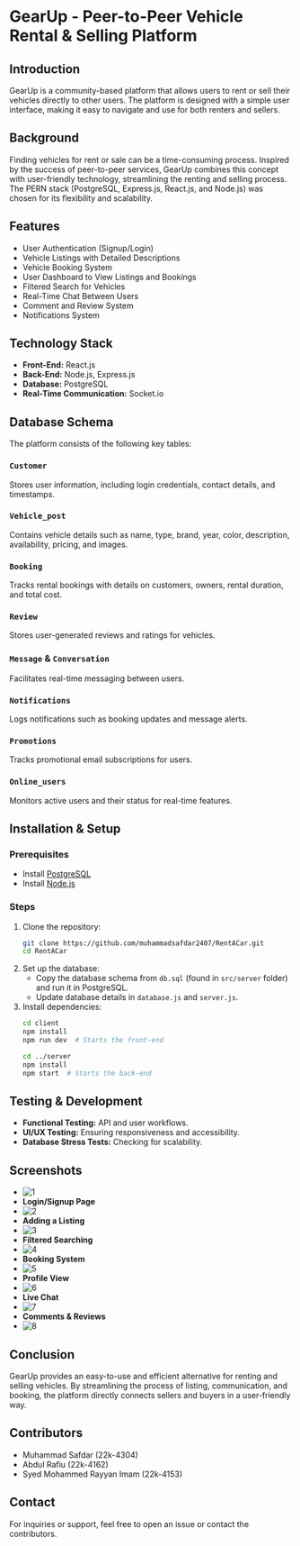 # GearUp - Peer-to-Peer Vehicle Rental & Selling Platform

## Introduction
GearUp is a community-based platform that allows users to rent or sell their vehicles directly to other users. The platform is designed with a simple user interface, making it easy to navigate and use for both renters and sellers.

## Background
Finding vehicles for rent or sale can be a time-consuming process. Inspired by the success of peer-to-peer services, GearUp combines this concept with user-friendly technology, streamlining the renting and selling process. The PERN stack (PostgreSQL, Express.js, React.js, and Node.js) was chosen for its flexibility and scalability.

## Features
- User Authentication (Signup/Login)
- Vehicle Listings with Detailed Descriptions
- Vehicle Booking System
- User Dashboard to View Listings and Bookings
- Filtered Search for Vehicles
- Real-Time Chat Between Users
- Comment and Review System
- Notifications System

## Technology Stack
- **Front-End:** React.js
- **Back-End:** Node.js, Express.js
- **Database:** PostgreSQL
- **Real-Time Communication:** Socket.io

## Database Schema
The platform consists of the following key tables:

### `Customer`
Stores user information, including login credentials, contact details, and timestamps.

### `Vehicle_post`
Contains vehicle details such as name, type, brand, year, color, description, availability, pricing, and images.

### `Booking`
Tracks rental bookings with details on customers, owners, rental duration, and total cost.

### `Review`
Stores user-generated reviews and ratings for vehicles.

### `Message` & `Conversation`
Facilitates real-time messaging between users.

### `Notifications`
Logs notifications such as booking updates and message alerts.

### `Promotions`
Tracks promotional email subscriptions for users.

### `Online_users`
Monitors active users and their status for real-time features.

## Installation & Setup
### Prerequisites
- Install [PostgreSQL](https://www.postgresql.org/download/)
- Install [Node.js](https://nodejs.org/)

### Steps
1. Clone the repository:
   ```sh
   git clone https://github.com/muhammadsafdar2407/RentACar.git
   cd RentACar
   ```
2. Set up the database:
   - Copy the database schema from `db.sql` (found in `src/server` folder) and run it in PostgreSQL.
   - Update database details in `database.js` and `server.js`.
3. Install dependencies:
   ```sh
   cd client
   npm install
   npm run dev  # Starts the front-end
   ```
   ```sh
   cd ../server
   npm install
   npm start  # Starts the back-end
   ```

## Testing & Development
- **Functional Testing:** API and user workflows.
- **UI/UX Testing:** Ensuring responsiveness and accessibility.
- **Database Stress Tests:** Checking for scalability.

## Screenshots
-  ![1](https://github.com/user-attachments/assets/98be17a8-7b61-462b-993e-54f34e734ddf)
- **Login/Signup Page**
- ![2](https://github.com/user-attachments/assets/e9ffc417-db84-4985-87c7-f2d2c22f89b1)
- **Adding a Listing**
- ![3](https://github.com/user-attachments/assets/ec42f872-b5d7-4cf7-a565-6274ecf43fbc)
- **Filtered Searching**
- ![4](https://github.com/user-attachments/assets/6d482231-fc57-4d45-afbc-bba79109a8db)
- **Booking System**
- ![5](https://github.com/user-attachments/assets/79f2a246-1bf5-43f7-8993-9389e4954a79)
- **Profile View**
- ![6](https://github.com/user-attachments/assets/6ead60de-c195-4b41-8432-11ecbcacd2da)
- **Live Chat**
- ![7](https://github.com/user-attachments/assets/2fe7c426-fc65-4d67-9bdb-b99bb97d3d0a)
- **Comments & Reviews**
- ![8](https://github.com/user-attachments/assets/33df2ae8-f5cd-46a2-870b-b5b3abb9d5c9)


## Conclusion
GearUp provides an easy-to-use and efficient alternative for renting and selling vehicles. By streamlining the process of listing, communication, and booking, the platform directly connects sellers and buyers in a user-friendly way.

## Contributors
- Muhammad Safdar (22k-4304)
- Abdul Rafiu (22k-4162)
- Syed Mohammed Rayyan Imam (22k-4153)

## Contact
For inquiries or support, feel free to open an issue or contact the contributors.

